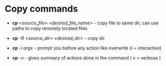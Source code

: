 # Copy commands

* **cp** *<source_file> <desired_file_name>* - copy file to same dir, can use paths to copy remotely located files

* **cp** *-R* *<source_dir> <desired_dir>* - copy dir 
* **cp** *-i* *args* - prompt you before any action like overwrite (i = interactive)
* **cp** *-v* - gives summary of actions done in the command ( v = verbose )

